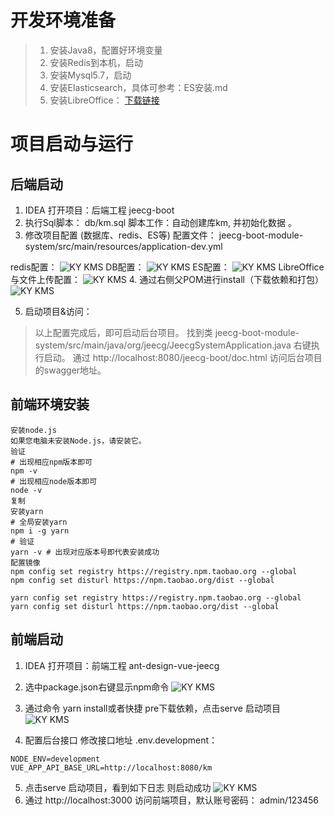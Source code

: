 

# 开发环境准备
> 1. 安装Java8，配置好环境变量
> 2. 安装Redis到本机，启动
> 3. 安装Mysql5.7，启动
> 4. 安装Elasticsearch，具体可参考：ES安装.md
> 5. 安装LibreOffice：
>     [下载链接](https://download.documentfoundation.org/libreoffice/stable/7.2.5/rpm/x86_64/LibreOffice_7.2.5_Linux_x86-64_rpm.tar.gz)

# 项目启动与运行

## 后端启动
1. IDEA 打开项目：后端工程 jeecg-boot
2. 执行Sql脚本： db/km.sql
脚本工作：自动创建库km, 并初始化数据 。
3. 修改项目配置 (数据库、redis、ES等)
配置文件： jeecg-boot-module-system/src/main/resources/application-dev.yml

redis配置：
![KY KMS](http://www.kykms.cn/url/redis.png)
DB配置：
![KY KMS](http://www.kykms.cn/url/db.png)
ES配置：
![KY KMS](http://www.kykms.cn/url/ES.png)
LibreOffice与文件上传配置：
![KY KMS](http://www.kykms.cn/url/office.png)
4. 通过右侧父POM进行install（下载依赖和打包）
![KY KMS](http://www.kykms.cn/url/pom.png)

5. 启动项目&访问：
> 以上配置完成后，即可启动后台项目。
> 找到类 jeecg-boot-module-system/src/main/java/org/jeecg/JeecgSystemApplication.java 右键执行启动。
> 通过 http://localhost:8080/jeecg-boot/doc.html 访问后台项目的swagger地址。

## 前端环境安装

```
安装node.js
如果您电脑未安装Node.js，请安装它。
验证
# 出现相应npm版本即可
npm -v
# 出现相应node版本即可
node -v
复制
安装yarn
# 全局安装yarn
npm i -g yarn
# 验证
yarn -v # 出现对应版本号即代表安装成功
配置镜像
npm config set registry https://registry.npm.taobao.org --global
npm config set disturl https://npm.taobao.org/dist --global

yarn config set registry https://registry.npm.taobao.org --global
yarn config set disturl https://npm.taobao.org/dist --global
```
## 前端启动
1. IDEA 打开项目：前端工程 ant-design-vue-jeecg

2. 选中package.json右键显示npm命令
![KY KMS](http://www.kykms.cn/url/npm.png)

3. 通过命令 yarn install或者快捷 pre下载依赖，点击serve 启动项目
![KY KMS](http://www.kykms.cn/url/serv.png)
4. 配置后台接口
修改接口地址 .env.development：


```
NODE_ENV=development
VUE_APP_API_BASE_URL=http://localhost:8080/km
```

5. 点击serve 启动项目，看到如下日志 则启动成功
![KY KMS](http://www.kykms.cn/url/web_success.png)
6. 通过 http://localhost:3000 访问前端项目，默认账号密码： admin/123456